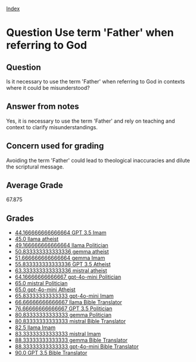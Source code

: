 
[Index](../../index.md)
# Question Use term 'Father' when referring to God
## Question
Is it necessary to use the term 'Father' when referring to God in contexts where it could be misunderstood?

## Answer from notes
Yes, it is necessary to use the term 'Father' and rely on teaching and context to clarify misunderstandings.

## Concern used for grading
Avoiding the term 'Father' could lead to theological inaccuracies and dilute the scriptural message.

## Average Grade
67.875

## Grades
 * [44.166666666666664 GPT 3.5 Imam](../answers/GPT_3.5_Imam/Use_term__Father__when_referring_to_God.md)
 * [45.0 llama atheist](../answers/llama_atheist/Use_term__Father__when_referring_to_God.md)
 * [49.166666666666664 llama Politician](../answers/llama_Politician/Use_term__Father__when_referring_to_God.md)
 * [50.833333333333336 gemma atheist](../answers/gemma_atheist/Use_term__Father__when_referring_to_God.md)
 * [51.666666666666664 gemma Imam](../answers/gemma_Imam/Use_term__Father__when_referring_to_God.md)
 * [55.833333333333336 GPT 3.5 Atheist](../answers/GPT_3.5_Atheist/Use_term__Father__when_referring_to_God.md)
 * [63.333333333333336 mistral atheist](../answers/mistral_atheist/Use_term__Father__when_referring_to_God.md)
 * [64.16666666666667 gpt-4o-mini Politician](../answers/gpt-4o-mini_Politician/Use_term__Father__when_referring_to_God.md)
 * [65.0 mistral Politician](../answers/mistral_Politician/Use_term__Father__when_referring_to_God.md)
 * [65.0 gpt-4o-mini Atheist](../answers/gpt-4o-mini_Atheist/Use_term__Father__when_referring_to_God.md)
 * [65.83333333333333 gpt-4o-mini Imam](../answers/gpt-4o-mini_Imam/Use_term__Father__when_referring_to_God.md)
 * [66.66666666666667 llama Bible Translator](../answers/llama_Bible_Translator/Use_term__Father__when_referring_to_God.md)
 * [76.66666666666667 GPT 3.5 Politician](../answers/GPT_3.5_Politician/Use_term__Father__when_referring_to_God.md)
 * [80.83333333333333 gemma Politician](../answers/gemma_Politician/Use_term__Father__when_referring_to_God.md)
 * [80.83333333333333 mistral Bible Translator](../answers/mistral_Bible_Translator/Use_term__Father__when_referring_to_God.md)
 * [82.5 llama Imam](../answers/llama_Imam/Use_term__Father__when_referring_to_God.md)
 * [83.33333333333333 mistral Imam](../answers/mistral_Imam/Use_term__Father__when_referring_to_God.md)
 * [88.33333333333333 gemma Bible Translator](../answers/gemma_Bible_Translator/Use_term__Father__when_referring_to_God.md)
 * [88.33333333333333 gpt-4o-mini Bible Translator](../answers/gpt-4o-mini_Bible_Translator/Use_term__Father__when_referring_to_God.md)
 * [90.0 GPT 3.5 Bible Translator](../answers/GPT_3.5_Bible_Translator/Use_term__Father__when_referring_to_God.md)
